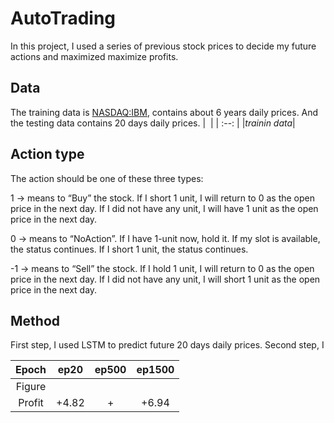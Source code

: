 # AutoTrading

In this project, I used a series of previous stock prices to decide my future actions and maximized maximize profits.


## Data
The training data is [NASDAQ:IBM](https://www.nasdaq.com/market-activity/stocks/ibm), contains about 6 years daily prices. And the testing data contains 20 days daily prices.
| ![]() |
| :--: |
|*trainin data*|


## Action type
The action should be one of these three types:

1 → means to “Buy” the stock. If I short 1 unit, I will return to 0 as the open price in the next day. If I did not have any unit, I will have 1 unit as the open price in the next day.

0 → means to “NoAction”. If I have 1-unit now, hold it. If my slot is available, the status continues. If I short 1 unit, the status continues.

-1 → means to “Sell” the stock. If I hold 1 unit, I will return to 0 as the open price in the next day. If I did not have any unit, I will short 1 unit as the open price in the next day. 


## Method
First step, I used LSTM to predict future 20 days daily prices.
Second step, I 

| Epoch | ep20 | ep500 | ep1500 |
| :--: | :--: | :--: |:--: |
| Figure | ![]() | ![]() | ![]() |
| Profit | +4.82 | + | +6.94 |
